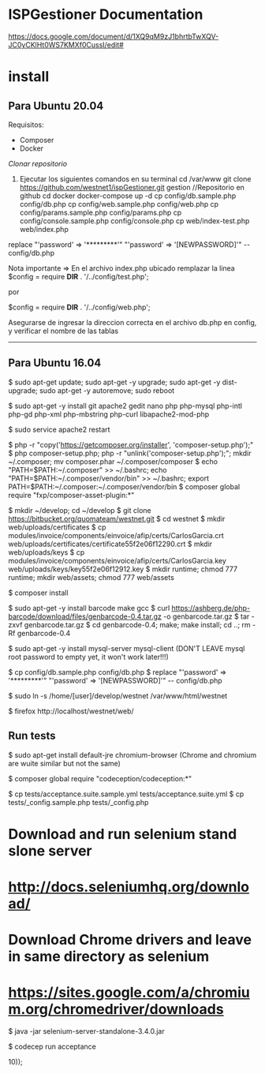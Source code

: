 ISPGestioner Documentation
================================
https://docs.google.com/document/d/1XQ9qM9zJ1bhrtbTwXQV-JC0yCKlHt0WS7KMXf0CussI/edit#


install
================================

Para Ubuntu 20.04
-----------------

Requisitos:

- Composer
- Docker


*Clonar repositorio*

1) Ejecutar los siguientes comandos en su terminal
cd /var/www
git clone https://github.com/westnet1/ispGestioner.git gestion //Repositorio en github
cd docker
docker-compose up -d
cp config/db.sample.php config/db.php
cp config/web.sample.php config/web.php
cp config/params.sample.php config/params.php
cp config/console.sample.php config/console.php
cp web/index-test.php web/index.php

replace "'password' => '*********'" "'password' => '[NEWPASSWORD]'" -- config/db.php

Nota importante => En el archivo index.php ubicado remplazar la linea
$config = require __DIR__ . '/../config/test.php';

por

$config = require __DIR__ . '/../config/web.php';

Asegurarse de ingresar la direccion correcta en el archivo db.php en config, y verificar el nombre de las tablas

----------------------------------------------------------------------------------------------------------------



Para Ubuntu 16.04
-----------------

$ sudo apt-get update; sudo apt-get -y upgrade; sudo apt-get -y dist-upgrade; sudo apt-get -y autoremove; sudo reboot

$ sudo apt-get -y install git apache2 gedit nano php php-mysql php-intl php-gd php-xml php-mbstring php-curl libapache2-mod-php

$ sudo service apache2 restart

$ php -r "copy('https://getcomposer.org/installer', 'composer-setup.php');"
$ php composer-setup.php; php -r "unlink('composer-setup.php');"; mkdir ~/.composer; mv composer.phar ~/.composer/composer
$ echo "PATH=\$PATH:~/.composer" >> ~/.bashrc; echo "PATH=\$PATH:~/.composer/vendor/bin" >> ~/.bashrc; export PATH=$PATH:~/.composer:~/.composer/vendor/bin
$ composer global require "fxp/composer-asset-plugin:*"

$ mkdir ~/develop; cd ~/develop
$ git clone https://bitbucket.org/quomateam/westnet.git
$ cd westnet
$ mkdir web/uploads/certificates
$ cp modules/invoice/components/einvoice/afip/certs/CarlosGarcia.crt web/uploads/certificates/certificate55f2e06f12290.crt
$ mkdir web/uploads/keys
$ cp modules/invoice/components/einvoice/afip/certs/CarlosGarcia.key web/uploads/keys/key55f2e06f12912.key
$ mkdir runtime; chmod 777 runtime; mkdir web/assets; chmod 777 web/assets

$ composer install

$ sudo apt-get -y install barcode make gcc
$ curl https://ashberg.de/php-barcode/download/files/genbarcode-0.4.tar.gz -o genbarcode.tar.gz
$ tar -zxvf genbarcode.tar.gz
$ cd genbarcode-0.4; make; make install; cd ..; rm -Rf genbarcode-0.4

$ sudo apt-get -y install mysql-server mysql-client
(DON'T LEAVE mysql root password to empty yet, it won't work later!!!)

$ cp config/db.sample.php config/db.php
$ replace "'password' => '*********'" "'password' => '[NEWPASSWORD]'" -- config/db.php

$ sudo ln -s /home/[user]/develop/westnet /var/www/html/westnet

$ firefox http://localhost/westnet/web/

Run tests
---------

$ sudo apt-get install default-jre chromium-browser
(Chrome and chromium are wuite similar but not the same)

$ composer global require "codeception/codeception:*"

$ cp tests/acceptance.suite.sample.yml tests/acceptance.suite.yml
$ cp tests/_config.sample.php tests/_config.php

# Download and run selenium stand slone server
# http://docs.seleniumhq.org/download/
# Download Chrome drivers and leave in same directory as selenium
# https://sites.google.com/a/chromium.org/chromedriver/downloads

$ java -jar selenium-server-standalone-3.4.0.jar

$ codecep run acceptance


<?php
Gestion::$api_url = 'https://gestion.westnet.com.ar/index.php?r=westnet/api/';
Gestion::$api_headers = [ 'Content-Type: application/json', 'Authorization: Basic YXBpX3VzcjozPEFHTDExQ0g4WD8=', 'Cache-Control: no-cache' ];

Model::$db = new PDOProxy ('pgsql:host=127.0.0.1;dbname=westnet', 'westnet', 'rkh7*8lpa9!1.', array (PDO::ATTR_TIMEOUT => 10));